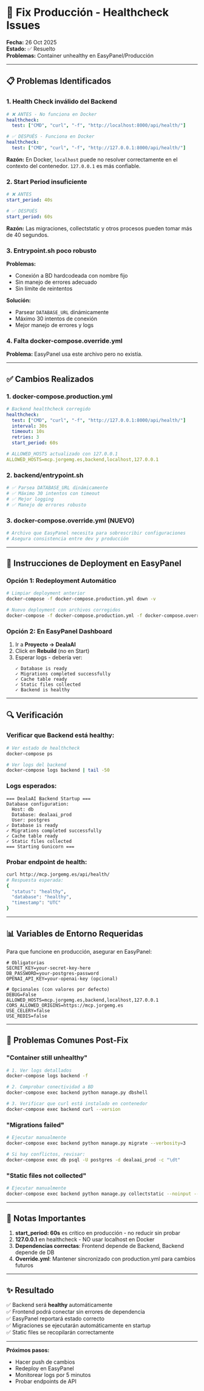# 🔧 Fix Producción - Healthcheck Issues

**Fecha:** 26 Oct 2025  
**Estado:** ✅ Resuelto  
**Problemas:** Container unhealthy en EasyPanel/Producción

---

## 📋 Problemas Identificados

### 1. **Health Check inválido del Backend**

```yaml
# ❌ ANTES - No funciona en Docker
healthcheck:
  test: ["CMD", "curl", "-f", "http://localhost:8000/api/health/"]

# ✅ DESPUÉS - Funciona en Docker
healthcheck:
  test: ["CMD", "curl", "-f", "http://127.0.0.1:8000/api/health/"]
```

**Razón:** En Docker, `localhost` puede no resolver correctamente en el contexto del contenedor. `127.0.0.1` es más confiable.

### 2. **Start Period insuficiente**

```yaml
# ❌ ANTES
start_period: 40s

# ✅ DESPUÉS
start_period: 60s
```

**Razón:** Las migraciones, collectstatic y otros procesos pueden tomar más de 40 segundos.

### 3. **Entrypoint.sh poco robusto**

**Problemas:**

- Conexión a BD hardcodeada con nombre fijo
- Sin manejo de errores adecuado
- Sin límite de reintentos

**Solución:**

- Parsear `DATABASE_URL` dinámicamente
- Máximo 30 intentos de conexión
- Mejor manejo de errores y logs

### 4. **Falta docker-compose.override.yml**

**Problema:** EasyPanel usa este archivo pero no existía.

---

## ✅ Cambios Realizados

### 1. docker-compose.production.yml

```yaml
# Backend healthcheck corregido
healthcheck:
  test: ["CMD", "curl", "-f", "http://127.0.0.1:8000/api/health/"]
  interval: 30s
  timeout: 10s
  retries: 3
  start_period: 60s

# ALLOWED_HOSTS actualizado con 127.0.0.1
ALLOWED_HOSTS=mcp.jorgemg.es,backend,localhost,127.0.0.1
```

### 2. backend/entrypoint.sh

```bash
# ✅ Parsea DATABASE_URL dinámicamente
# ✅ Máximo 30 intentos con timeout
# ✅ Mejor logging
# ✅ Manejo de errores robusto
```

### 3. docker-compose.override.yml (NUEVO)

```yaml
# Archivo que EasyPanel necesita para sobrescribir configuraciones
# Asegura consistencia entre dev y producción
```

---

## 🚀 Instrucciones de Deployment en EasyPanel

### Opción 1: Redeployment Automático

```bash
# Limpiar deployment anterior
docker-compose -f docker-compose.production.yml down -v

# Nuevo deployment con archivos corregidos
docker-compose -f docker-compose.production.yml -f docker-compose.override.yml up -d --build
```

### Opción 2: En EasyPanel Dashboard

1. Ir a **Proyecto → DealaAI**
2. Click en **Rebuild** (no en Start)
3. Esperar logs - debería ver:
   ```
   ✓ Database is ready
   ✓ Migrations completed successfully
   ✓ Cache table ready
   ✓ Static files collected
   ✓ Backend is healthy
   ```

---

## 🔍 Verificación

### Verificar que Backend está healthy:

```bash
# Ver estado de healthcheck
docker-compose ps

# Ver logs del backend
docker-compose logs backend | tail -50
```

### Logs esperados:

```
=== DealaAI Backend Startup ===
Database configuration:
  Host: db
  Database: dealaai_prod
  User: postgres
✓ Database is ready
✓ Migrations completed successfully
✓ Cache table ready
✓ Static files collected
=== Starting Gunicorn ===
```

### Probar endpoint de health:

```bash
curl http://mcp.jorgemg.es/api/health/
# Respuesta esperada:
{
  "status": "healthy",
  "database": "healthy",
  "timestamp": "UTC"
}
```

---

## 📊 Variables de Entorno Requeridas

Para que funcione en producción, asegurar en EasyPanel:

```env
# Obligatorias
SECRET_KEY=your-secret-key-here
DB_PASSWORD=your-postgres-password
OPENAI_API_KEY=your-openai-key (opcional)

# Opcionales (con valores por defecto)
DEBUG=False
ALLOWED_HOSTS=mcp.jorgemg.es,backend,localhost,127.0.0.1
CORS_ALLOWED_ORIGINS=https://mcp.jorgemg.es
USE_CELERY=false
USE_REDIS=false
```

---

## 🚨 Problemas Comunes Post-Fix

### "Container still unhealthy"

```bash
# 1. Ver logs detallados
docker-compose logs backend -f

# 2. Comprobar conectividad a BD
docker-compose exec backend python manage.py dbshell

# 3. Verificar que curl está instalado en contenedor
docker-compose exec backend curl --version
```

### "Migrations failed"

```bash
# Ejecutar manualmente
docker-compose exec backend python manage.py migrate --verbosity=3

# Si hay conflictos, revisar:
docker-compose exec db psql -U postgres -d dealaai_prod -c "\dt"
```

### "Static files not collected"

```bash
# Ejecutar manualmente
docker-compose exec backend python manage.py collectstatic --noinput --clear --verbosity=3
```

---

## 📝 Notas Importantes

1. **start_period: 60s** es crítico en producción - no reducir sin probar
2. **127.0.0.1** en healthcheck - NO usar localhost en Docker
3. **Dependencias correctas**: Frontend depende de Backend, Backend depende de DB
4. **Override.yml**: Mantener sincronizado con production.yml para cambios futuros

---

## ✨ Resultado

✅ Backend será **healthy** automáticamente  
✅ Frontend podrá conectar sin errores de dependencia  
✅ EasyPanel reportará estado correcto  
✅ Migraciones se ejecutarán automáticamente en startup  
✅ Static files se recopilarán correctamente

---

**Próximos pasos:**

- Hacer push de cambios
- Redeploy en EasyPanel
- Monitorear logs por 5 minutos
- Probar endpoints de API

